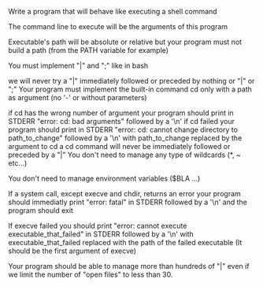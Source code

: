 Write a program that will behave like executing a shell command

The command line to execute will be the arguments of this program

Executable's path will be absolute or relative but your program must not build a path (from the PATH variable for example)

You must implement "|" and ";" like in bash

we will never try a "|" immediately followed or preceded by nothing or "|" or ";"
Your program must implement the built-in command cd only with a path as argument (no '-' or without parameters)

if cd has the wrong number of argument your program should print in STDERR "error: cd: bad arguments" followed by a '\n'
if cd failed your program should print in STDERR "error: cd: cannot change directory to path_to_change" followed by a '\n' with path_to_change replaced by the argument to cd
a cd command will never be immediately followed or preceded by a "|"
You don't need to manage any type of wildcards (*, ~ etc...)

You don't need to manage environment variables ($BLA ...)

If a system call, except execve and chdir, returns an error your program should immediatly print "error: fatal" in STDERR followed by a '\n' and the program should exit

If execve failed you should print "error: cannot execute executable_that_failed" in STDERR followed by a '\n' with executable_that_failed replaced with the path of the failed executable (It should be the first argument of execve)

Your program should be able to manage more than hundreds of "|" even if we limit the number of "open files" to less than 30.
